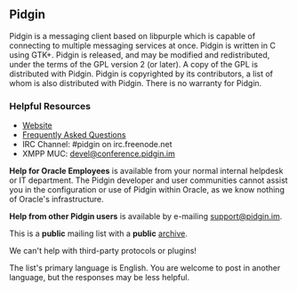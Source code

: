 ## Pidgin

Pidgin is a messaging client based on libpurple which is capable of connecting to multiple messaging services at once.  Pidgin is written in C using GTK+.  Pidgin is released, and may be modified and redistributed,  under the terms of the GPL version 2 (or later).  A copy of the GPL is distributed with Pidgin.  Pidgin is copyrighted by its contributors, a list of whom is also distributed with Pidgin.  There is no warranty for Pidgin.

### Helpful Resources

 * [Website](https://pidgin.im)
 * [Frequently Asked Questions](https://developer.pidgin.im/wiki/FAQ)
 * IRC Channel: #pidgin on irc.freenode.net
 * XMPP MUC: devel@conference.pidgin.im

**Help for Oracle Employees** is available from your normal internal helpdesk or IT department. The Pidgin developer and user communities cannot assist you in the configuration or use of Pidgin within Oracle, as we know nothing of Oracle's infrastructure.

**Help from other Pidgin users** is available by e-mailing [support@pidgin.im](mailto:support@pidgin.im).

This is a **public** mailing list with a **public** [archive](https://pidgin.im/pipermail/support/).

We can't help with third-party protocols or plugins!

The list's primary language is English.  You are welcome to post in another language, but the responses may be less helpful.
